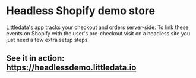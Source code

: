 # Headless Shopify demo store

Littledata's app tracks your checkout and orders server-side. To link these events on Shopify with the user's pre-checkout visit on a headless site you just need a few extra setup steps.

## See it in action: https://headlessdemo.littledata.io
